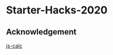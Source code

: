 # Starter-Hacks-2020

## Acknowledgement

[js-calc](https://paiv.github.io/blog/2016/03/23/js-calc)
